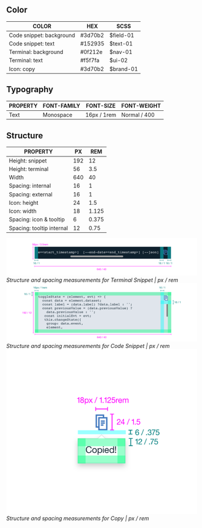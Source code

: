 ## Color

| COLOR                    | HEX     | SCSS      |
|--------------------------|---------|-----------|
| Code snippet: background | #3d70b2 | $field-01 |
| Code snippet: text       | #152935 | $text-01  |
| Terminal: background     | #0f212e | $nav-01   |
| Terminal: text           | #f5f7fa | $ui-02    |
| Icon: copy               | #3d70b2 | $brand-01 |

## Typography

| PROPERTY | FONT-FAMILY | FONT-SIZE   | FONT-WEIGHT  |
|----------|-------------|-------------|--------------|
| Text     | Monospace   | 16px / 1rem | Normal / 400 |

## Structure

| PROPERTY          | PX  | REM   |
|-------------------|-----|-------|
| Height: snippet   | 192 | 12    |
| Height: terminal  | 56  | 3.5   |
| Width             | 640 | 40    |
| Spacing: internal | 16  | 1     |
| Spacing: external | 16  | 1     |
| Icon: height      | 24  | 1.5   |
| Icon: width       | 18  | 1.125 |
| Spacing: icon & tooltip | 6 | 0.375|
| Spacing: tooltip internal | 12 | 0.75|

![](images/code-snippet-style-1.png)
_Structure and spacing measurements for Terminal Snippet | px / rem_
![](images/code-snippet-style-2.png)
_Structure and spacing measurements for Code Snippet | px / rem_
![](images/code-snippet-style-3.png)
_Structure and spacing measurements for Copy | px / rem_

